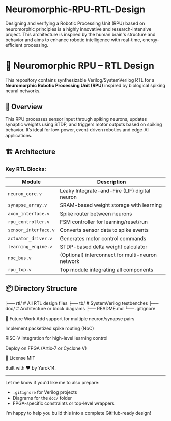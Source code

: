 # Neuromorphic-RPU-RTL-Design
Designing and verifying a Robotic Processing Unit (RPU) based on neuromorphic principles is a highly innovative and research-intensive project. This architecture is inspired by the human brain's structure and behavior and aims to enhance robotic intelligence with real-time, energy-efficient processing. 
# 🧠 Neuromorphic RPU – RTL Design

This repository contains synthesizable Verilog/SystemVerilog RTL for a **Neuromorphic Robotic Processing Unit (RPU)** inspired by biological spiking neural networks.

## 🚀 Overview

This RPU processes sensor input through spiking neurons, updates synaptic weights using STDP, and triggers motor outputs based on spiking behavior. It’s ideal for low-power, event-driven robotics and edge-AI applications.

## 🏗️ Architecture

### Key RTL Blocks:
| Module             | Description |
|--------------------|-------------|
| `neuron_core.v`    | Leaky Integrate-and-Fire (LIF) digital neuron |
| `synapse_array.v`  | SRAM-based weight storage with learning |
| `axon_interface.v` | Spike router between neurons |
| `rpu_controller.v` | FSM controller for learning/reset/run |
| `sensor_interface.v` | Converts sensor data to spike events |
| `actuator_driver.v` | Generates motor control commands |
| `learning_engine.v` | STDP-based delta weight calculator |
| `noc_bus.v`        | (Optional) interconnect for multi-neuron network |
| `rpu_top.v`        | Top module integrating all components |

## 📦 Directory Structure

├── rtl/ # All RTL design files
├── tb/ # SystemVerilog testbenches
├── doc/ # Architecture or block diagrams
├── README.md
└── .gitignore

🔮 Future Work
Add support for multiple neuron/synapse pairs

Implement packetized spike routing (NoC)

RISC-V integration for high-level learning control

Deploy on FPGA (Artix-7 or Cyclone V)

📄 License
MIT

Built with ❤️ by Yarok14.


---

Let me know if you'd like me to also prepare:
- `.gitignore` for Verilog projects
- Diagrams for the `doc/` folder
- FPGA-specific constraints or top-level wrappers

I'm happy to help you build this into a complete GitHub-ready design!
